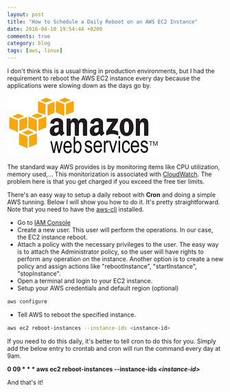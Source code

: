 ```yaml
---
layout: post
title: "How to Schedule a Daily Reboot on an AWS EC2 Instance"
date: 2016-04-10 19:54:44 +0200
comments: true
category: blog
tags: [aws, linux]
---
```


I don't think this is a usual thing in production environments, but I had the requirement to reboot the AWS EC2 instance every day because the applications were slowing down as the days go by.
<!-- more -->

<p class="text-center">
 <img class="img-responsive" src="/img/blog/aws.png"/>
</p>

The standard way AWS provides is by monitoring items like CPU utilization, memory used,... This monitorization is associated with [CloudWatch](https://aws.amazon.com/cloudwatch/?nc1=h_ls). The problem here is that you get charged if you exceed the free tier limits.

There's an easy way to setup a daily reboot with **Cron** and doing a simple AWS tunning. Below I will show you how to do it. It's pretty straightforward. Note that you need to have the [aws-cli](http://docs.aws.amazon.com/AWSEC2/latest/CommandLineReference/set-up-ec2-cli-linux.html) installed.

- Go to [IAM Console](https://console.aws.amazon.com/iam/home) 
- Create a new user. This user will perform the operations. In our case, the EC2 instance reboot.
- Attach a policy with the necessary privileges to the user. The easy way is to attach the Administrator policy, so the user will have rights to perform any operation on the instance. Another option is to create a new policy and assign actions like "rebootInstance", "startInstance", "stopInstance".
- Open a terminal and login to your EC2 instance.
- Setup your AWS credentials and default region (optional)

```sh
aws configure
```

- Tell AWS to reboot the specified instance.

```sh
aws ec2 reboot-instances --instance-ids <instance-id>
```


If you need to do this daily, it's better to tell cron to do this for you. Simply add the below entry to crontab and cron will run the command every day at 9am.

**0 09 * * * aws ec2 reboot-instances --instance-ids _<instance-id\>_**

And that's it!






